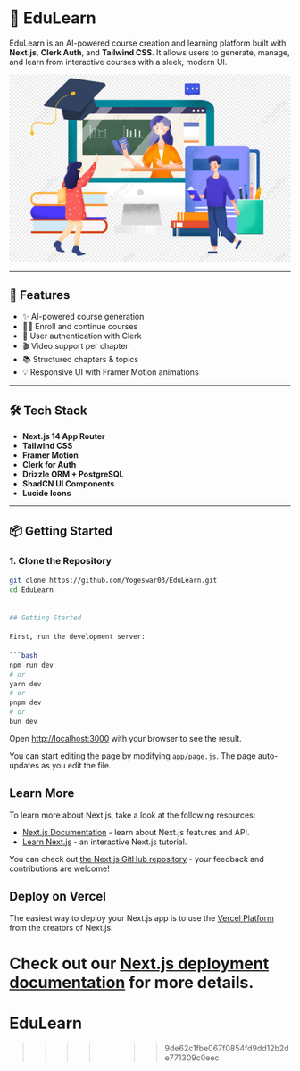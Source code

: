 # 📘 EduLearn

EduLearn is an AI-powered course creation and learning platform built with **Next.js**, **Clerk Auth**, and **Tailwind CSS**. It allows users to generate, manage, and learn from interactive courses with a sleek, modern UI.

![EduLearn Banner](public/image1.png)

---

## 🚀 Features

- ✨ AI-powered course generation
- 🧑‍🎓 Enroll and continue courses
- 👤 User authentication with Clerk
- 🎬 Video support per chapter
- 📚 Structured chapters & topics
- 💡 Responsive UI with Framer Motion animations

---

## 🛠️ Tech Stack

- **Next.js 14 App Router**
- **Tailwind CSS**
- **Framer Motion**
- **Clerk for Auth**
- **Drizzle ORM + PostgreSQL**
- **ShadCN UI Components**
- **Lucide Icons**

---

## 📦 Getting Started

### 1. Clone the Repository

```bash
git clone https://github.com/Yogeswar03/EduLearn.git
cd EduLearn


## Getting Started

First, run the development server:

```bash
npm run dev
# or
yarn dev
# or
pnpm dev
# or
bun dev
```

Open [http://localhost:3000](http://localhost:3000) with your browser to see the result.

You can start editing the page by modifying `app/page.js`. The page auto-updates as you edit the file.

## Learn More

To learn more about Next.js, take a look at the following resources:

- [Next.js Documentation](https://nextjs.org/docs) - learn about Next.js features and API.
- [Learn Next.js](https://nextjs.org/learn) - an interactive Next.js tutorial.

You can check out [the Next.js GitHub repository](https://github.com/vercel/next.js) - your feedback and contributions are welcome!

## Deploy on Vercel

The easiest way to deploy your Next.js app is to use the [Vercel Platform](https://vercel.com/new?utm_medium=default-template&filter=next.js&utm_source=create-next-app&utm_campaign=create-next-app-readme) from the creators of Next.js.

Check out our [Next.js deployment documentation](https://nextjs.org/docs/app/building-your-application/deploying) for more details.
=======
# EduLearn
>>>>>>> 9de62c1fbe067f0854fd9dd12b2de771309c0eec

